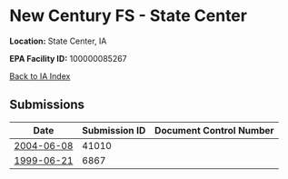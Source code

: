 # New Century FS - State Center

**Location:** State Center, IA

**EPA Facility ID:** 100000085267

[Back to IA Index](../../index.md)

## Submissions

| Date | Submission ID | Document Control Number |
|------|--------------|-------------------------|
| [2004-06-08](submissions/41010.md) | 41010 |  |
| [1999-06-21](submissions/6867.md) | 6867 |  |
